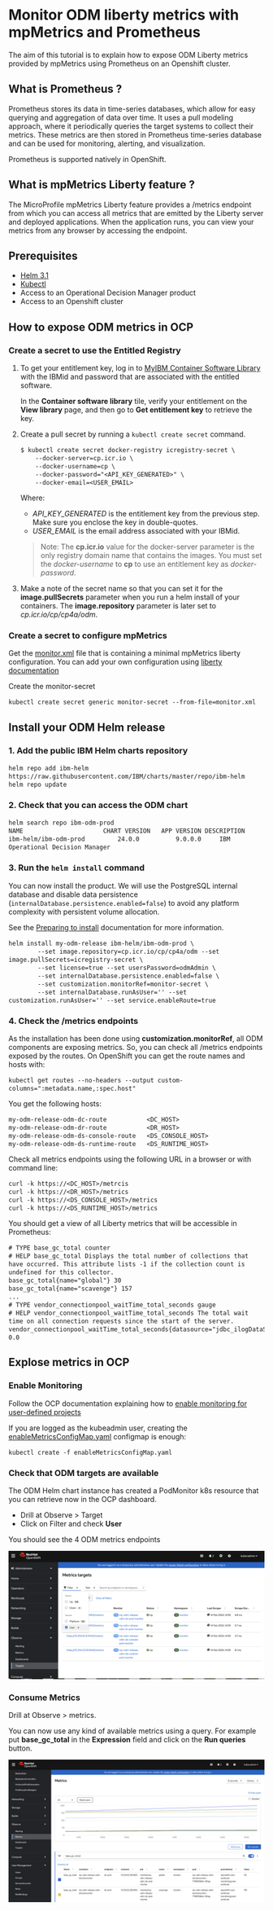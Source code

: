 # Monitor ODM liberty metrics with mpMetrics and Prometheus

The aim of this tutorial is to explain how to expose ODM Liberty metrics provided by mpMetrics using Prometheus on an Openshift cluster. 

## What is Prometheus ?

Prometheus stores its data in time-series databases, which allow for easy querying and aggregation of data over time. It uses a pull modeling approach, where it periodically queries the target systems to collect their metrics. These metrics are then stored in Prometheus time-series database and can be used for monitoring, alerting, and visualization.

Prometheus is supported natively in OpenShift.

## What is mpMetrics Liberty feature ?

The MicroProfile mpMetrics Liberty feature provides a /metrics endpoint from which you can access all metrics that are emitted by the Liberty server and deployed applications. When the application runs, you can view your metrics from any browser by accessing the endpoint.

## Prerequisites

- [Helm 3.1](https://helm.sh/docs/intro/install/)
- [Kubectl](https://kubernetes.io/docs/tasks/tools/install-kubectl)
- Access to an Operational Decision Manager product
- Access to an Openshift cluster

## How to expose ODM metrics in OCP

### Create a secret to use the Entitled Registry

1. To get your entitlement key, log in to [MyIBM Container Software Library](https://myibm.ibm.com/products-services/containerlibrary) with the IBMid and password that are associated with the entitled software.

    In the **Container software library** tile, verify your entitlement on the **View library** page, and then go to **Get entitlement key**  to retrieve the key.

2. Create a pull secret by running a `kubectl create secret` command.

    ```
    $ kubectl create secret docker-registry icregistry-secret \
        --docker-server=cp.icr.io \
        --docker-username=cp \
        --docker-password="<API_KEY_GENERATED>" \
        --docker-email=<USER_EMAIL>
    ```

    Where:

    - *API_KEY_GENERATED* is the entitlement key from the previous step. Make sure you enclose the key in double-quotes.
    - *USER_EMAIL* is the email address associated with your IBMid.

    > Note: The **cp.icr.io** value for the docker-server parameter is the only registry domain name that contains the images. You must set the *docker-username* to **cp** to use an entitlement key as *docker-password*.

3. Make a note of the secret name so that you can set it for the **image.pullSecrets** parameter when you run a helm install of your containers. The **image.repository** parameter is later set to *cp.icr.io/cp/cp4a/odm*.

### Create a secret to configure mpMetrics

Get the [monitor.xml](./monitor.xml) file that is containing a minimal mpMetrics liberty configuration. You can add your own configuration using [liberty documentation](https://openliberty.io/docs/23.0.0.12/reference/config/mpMetrics.html)

Create the monitor-secret

  ```shell
  kubectl create secret generic monitor-secret --from-file=monitor.xml
  ``` 

## Install your ODM Helm release

### 1. Add the public IBM Helm charts repository

  ```shell
  helm repo add ibm-helm https://raw.githubusercontent.com/IBM/charts/master/repo/ibm-helm
  helm repo update
  ```

### 2. Check that you can access the ODM chart

  ```shell
  helm search repo ibm-odm-prod
  NAME                  	CHART VERSION	APP VERSION	DESCRIPTION
  ibm-helm/ibm-odm-prod	        24.0.0       	9.0.0.0   	IBM Operational Decision Manager
  ```

### 3. Run the `helm install` command

You can now install the product. We will use the PostgreSQL internal database and disable data persistence (`internalDatabase.persistence.enabled=false`) to avoid any platform complexity with persistent volume allocation.

See the [Preparing to install](https://www.ibm.com/docs/en/odm/8.12.0?topic=production-preparing-install-operational-decision-manager) documentation for more information.

```shell
helm install my-odm-release ibm-helm/ibm-odm-prod \
        --set image.repository=cp.icr.io/cp/cp4a/odm --set image.pullSecrets=icregistry-secret \
        --set license=true --set usersPassword=odmAdmin \
        --set internalDatabase.persistence.enabled=false \
        --set customization.monitorRef=monitor-secret \
        --set internalDatabase.runAsUser='' --set customization.runAsUser='' --set service.enableRoute=true
```

### 4. Check the /metrics endpoints

As the installation has been done using **customization.monitorRef**, all ODM components are exposing metrics. So, you can check all /metrics endpoints exposed by the routes.
On OpenShift you can get the route names and hosts with:

```
kubectl get routes --no-headers --output custom-columns=":metadata.name,:spec.host"
```

You get the following hosts:

```
my-odm-release-odm-dc-route           <DC_HOST>
my-odm-release-odm-dr-route           <DR_HOST>
my-odm-release-odm-ds-console-route   <DS_CONSOLE_HOST>
my-odm-release-odm-ds-runtime-route   <DS_RUNTIME_HOST>
```

Check all metrics endpoints using the following URL in a browser or with command line:

```
curl -k https://<DC_HOST>/metrcis
curl -k https://<DR_HOST>/metrics
curl -k https://<DS_CONSOLE_HOST>/metrics
curl -k https://<DS_RUNTIME_HOST>/metrics
```

You should get a view of all Liberty metrics that will be accessible in Prometheus:
    
```
# TYPE base_gc_total counter
# HELP base_gc_total Displays the total number of collections that have occurred. This attribute lists -1 if the collection count is undefined for this collector.
base_gc_total{name="global"} 30
base_gc_total{name="scavenge"} 157
...
# TYPE vendor_connectionpool_waitTime_total_seconds gauge
# HELP vendor_connectionpool_waitTime_total_seconds The total wait time on all connection requests since the start of the server.
vendor_connectionpool_waitTime_total_seconds{datasource="jdbc_ilogDataSource"} 0.0
```

## Explose metrics in OCP

### Enable Monitoring

Follow the OCP documentation explaining how to [enable monitoring for user-defined projects](https://docs.openshift.com/container-platform/4.14/monitoring/enabling-monitoring-for-user-defined-projects.html) 

If you are logged as the kubeadmin user, creating the [enableMetricsConfigMap.yaml](./enableMetricsConfigMap.yaml) configmap is enough:

```
kubectl create -f enableMetricsConfigMap.yaml
```

### Check that ODM targets are available

The ODM Helm chart instance has created a PodMonitor k8s resource that you can retrieve now in the OCP dashboard.
* Drill at Observe > Target
* Click on Filter and check **User**
 
You should see the 4 ODM metrics endpoints

![Targets](./images/targets.png) 

### Consume Metrics

Drill at Observe > metrics.

You can now use any kind of available metrics using a query.
For example put **base_gc_total** in the **Expression** field and click on the **Run queries** button.

![Queries](./images/queries.png)





